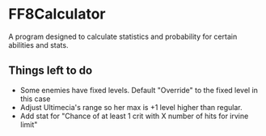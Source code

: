 # FF8Calculator
A program designed to calculate statistics and probability for certain abilities and stats.

Things left to do
-----------------------
- Some enemies have fixed levels.  Default "Override" to the fixed level in this case
- Adjust Ultimecia's range so her max is +1 level higher than regular.
- Add stat for "Chance of at least 1 crit with X number of hits for irvine limit"

